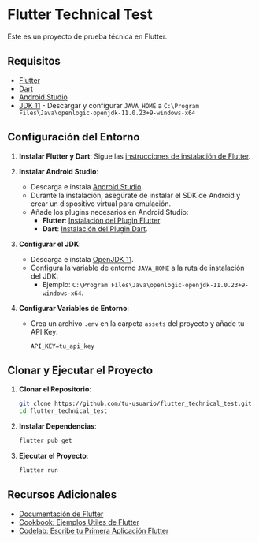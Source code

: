 # Flutter Technical Test

Este es un proyecto de prueba técnica en Flutter.

## Requisitos

- [Flutter](https://flutter.dev/docs/get-started/install)
- [Dart](https://dart.dev/get-dart)
- [Android Studio](https://developer.android.com/studio)
- [JDK 11](https://adoptium.net/) - Descargar y configurar `JAVA_HOME` a `C:\Program Files\Java\openlogic-openjdk-11.0.23+9-windows-x64`

## Configuración del Entorno

1. **Instalar Flutter y Dart**: Sigue las [instrucciones de instalación de Flutter](https://flutter.dev/docs/get-started/install).

2. **Instalar Android Studio**: 
    - Descarga e instala [Android Studio](https://developer.android.com/studio).
    - Durante la instalación, asegúrate de instalar el SDK de Android y crear un dispositivo virtual para emulación.
    - Añade los plugins necesarios en Android Studio:
      - **Flutter**: [Instalación del Plugin Flutter](https://flutter.dev/docs/get-started/editor).
      - **Dart**: [Instalación del Plugin Dart](https://dart.dev/tools/dart-vm).

3. **Configurar el JDK**:
    - Descarga e instala [OpenJDK 11](https://adoptium.net/).
    - Configura la variable de entorno `JAVA_HOME` a la ruta de instalación del JDK:
      - Ejemplo: `C:\Program Files\Java\openlogic-openjdk-11.0.23+9-windows-x64`.

4. **Configurar Variables de Entorno**:
    - Crea un archivo `.env` en la carpeta `assets` del proyecto y añade tu API Key:
      ```
      API_KEY=tu_api_key
      ```

## Clonar y Ejecutar el Proyecto

1. **Clonar el Repositorio**:
    ```sh
    git clone https://github.com/tu-usuario/flutter_technical_test.git
    cd flutter_technical_test
    ```

2. **Instalar Dependencias**:
    ```sh
    flutter pub get
    ```

3. **Ejecutar el Proyecto**:
    ```sh
    flutter run
    ```

## Recursos Adicionales

- [Documentación de Flutter](https://docs.flutter.dev/)
- [Cookbook: Ejemplos Útiles de Flutter](https://docs.flutter.dev/cookbook)
- [Codelab: Escribe tu Primera Aplicación Flutter](https://docs.flutter.dev/get-started/codelab)

